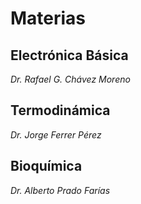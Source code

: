 # Materias
## Electrónica Básica
*Dr. Rafael G. Chávez Moreno*
## Termodinámica
*Dr. Jorge Ferrer Pérez*
## Bioquímica
*Dr. Alberto Prado Farías*
